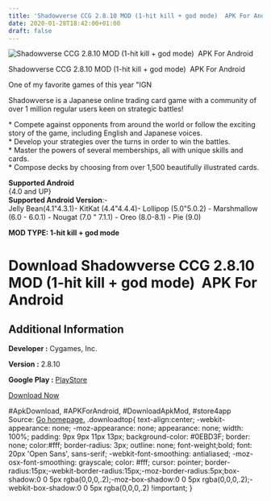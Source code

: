 ```yaml
---
title: 'Shadowverse CCG 2.8.10 MOD (1-hit kill + god mode)  APK For Android'
date: 2020-01-28T18:42:00+01:00
draft: false
---
```


![Shadowverse CCG 2.8.10 MOD (1-hit kill + god mode)  APK For Android](https://i2.wp.com/apkhome.net/wp-content/uploads/2020/01/Shadowverse-CCG-2.8.10-MOD-1-hit-kill-god-mode.png "Shadowverse CCG 2.8.10 MOD (1-hit kill + god mode)  APK For Android")

  

Shadowverse CCG 2.8.10 MOD (1-hit kill + god mode)  APK For Android

One of my favorite games of this year "IGN

Shadowverse is a Japanese online trading card game with a community of over 1 million regular users keen on strategic battles!

\* Compete against opponents from around the world or follow the exciting story of the game, including English and Japanese voices.  
\* Develop your strategies over the turns in order to win the battles.  
\* Master the powers of several memberships, all with unique skills and cards.  
\* Compose decks by choosing from over 1,500 beautifully illustrated cards.

**Supported Android**  
{4.0 and UP}  
**Supported Android Version**:-  
Jelly Bean(4.1"4.3.1)- KitKat (4.4"4.4.4)- Lollipop (5.0"5.0.2) - Marshmallow (6.0 - 6.0.1) - Nougat (7.0 " 7.1.1) - Oreo (8.0-8.1) - Pie (9.0)

**MOD TYPE: 1-hit kill + god mode**

Download Shadowverse CCG 2.8.10 MOD (1-hit kill + god mode)  APK For Android
=============================================================================

Additional Information
----------------------

**Developer :** Cygames, Inc.

**Version :** 2.8.10

**Google Play :** [PlayStore](https://play.google.com/store/apps/details?id=com.cygames.Shadowverse)

  

[Download Now](https://store4app.co/post/shadowverse-ccg-2-8-10-mod-1-hit-kill-god-mode-apk-for-android_1580233245)

  
#ApkDownload, #APKForAndroid, #DownloadApkMod, #store4app  
Source: [Go homepage.](https://store4app.co/post/shadowverse-ccg-2-8-10-mod-1-hit-kill-god-mode-apk-for-android_1580233245) .downloadtop{ text-align:center; -webkit-appearance: none; -moz-appearance: none; appearance: none; width: 100%; padding: 9px 9px 11px 13px; background-color: #0EBD3F; border: none; color:#fff; border-radius: 3px; outline: none; font-weight;bold; font: 20px 'Open Sans', sans-serif; -webkit-font-smoothing: antialiased; -moz-osx-font-smoothing: grayscale; color: #fff; cursor: pointer; border-radius:15px;-webkit-border-radius:15px;-moz-border-radius:5px;box-shadow:0 0 5px rgba(0,0,0,.2);-moz-box-shadow:0 0 5px rgba(0,0,0,.2);-webkit-box-shadow:0 0 5px rgba(0,0,0,.2) !important; }